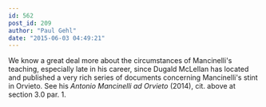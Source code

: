 ```yaml
---
id: 562
post_id: 209
author: "Paul Gehl"
date: "2015-06-03 04:49:21"
---
```

We know a great deal more about the circumstances of Mancinelli's teaching, especially late in his career, since Dugald McLellan has located and published a very rich series of documents concerning Mancinelli's stint in Orvieto. See his <em>Antonio Mancinelli ad Orvieto</em> (2014), cit. above at section 3.0 par. 1.
